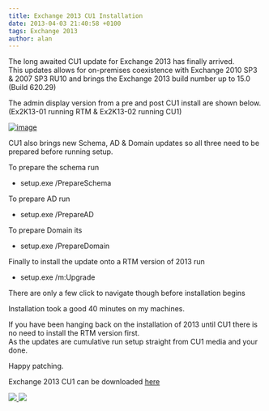 ```yaml
---
title: Exchange 2013 CU1 Installation
date: 2013-04-03 21:40:58 +0100
tags: Exchange 2013
author: alan
---
```


The long awaited CU1 update for Exchange 2013 has finally arrived.  
This updates allows for on-premises coexistence with Exchange 2010 SP3 & 2007 SP3 RU10 and brings the Exchange 2013 build number up to 15.0 (Build 620.29)

The admin display version from a pre and post CU1 install are shown below. (Ex2K13-01 running RTM & Ex2K13-02 running CU1)

[ ![image](http://everythingsysadmin.files.wordpress.com/2013/04/image_thumb.png?w=244&h=52 "image") ](http://everythingsysadmin.files.wordpress.com/2013/04/image.png)

CU1 also brings new Schema, AD & Domain updates so all three need to be prepared before running setup.

To prepare the schema run

- setup.exe /PrepareSchema

To prepare AD run

- setup.exe /PrepareAD

To prepare Domain its

- setup.exe /PrepareDomain

Finally to install the update onto a RTM version of 2013 run

- setup.exe /m:Upgrade

There are only a few click to navigate though before installation begins

Installation took a good 40 minutes on my machines.

If you have been hanging back on the installation of 2013 until CU1 there is no need to install the RTM version first.  
As the updates are cumulative run setup straight from CU1 media and your done.

Happy patching.

Exchange 2013 CU1 can be downloaded [here](http://www.microsoft.com/en-us/download/details.aspx?id=38176)

    
[ ![](http://feeds.wordpress.com/1.0/comments/everythingsysadmin.wordpress.com/542/) ](http://feeds.wordpress.com/1.0/gocomments/everythingsysadmin.wordpress.com/542/) ![](http://stats.wordpress.com/b.gif?host=everythingsysadmin.wordpress.com&blog=8998607&post=542&subd=everythingsysadmin&ref=&feed=1)
